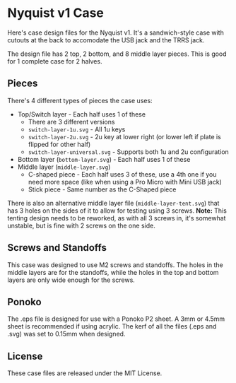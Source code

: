 Nyquist v1 Case
===============

Here's case design files for the Nyquist v1. It's a sandwich-style case with cutouts at the back to accomodate the USB jack and the TRRS jack.

The design file has 2 top, 2 bottom, and 8 middle layer pieces. This is good for 1 complete case for 2 halves.

Pieces
------
There's 4 different types of pieces the case uses:

- Top/Switch layer - Each half uses 1 of these
    - There are 3 different versions
    - `switch-layer-1u.svg` - All 1u keys
    - `switch-layer-2u.svg` - 2u key at lower right (or lower left if plate is flipped for other half)
    - `switch-layer-universal.svg` - Supports both 1u and 2u configuration
- Bottom layer (`bottom-layer.svg`) - Each half uses 1 of these
- Middle layer (`middle-layer.svg`)
    - C-shaped piece - Each half uses 3 of these, use a 4th one if you need more space (like when using a Pro Micro with Mini USB jack)
    - Stick piece - Same number as the C-Shaped piece

There is also an alternative middle layer file (`middle-layer-tent.svg`) that has 3 holes on the sides of it to allow for testing using 3 screws. **Note:** This tenting design needs to be reworked, as with all 3 screws in, it's somewhat unstable, but is fine with 2 screws on the one side.

Screws and Standoffs
--------------------
This case was designed to use M2 screws and standoffs. The holes in the middle layers are for the standoffs, while the holes in the top and bottom layers are only wide enough for the screws.

Ponoko
------
The .eps file is designed for use with a Ponoko P2 sheet. A 3mm or 4.5mm sheet is recommended if using acrylic. The kerf of all the files (.eps and .svg) was set to 0.15mm when designed.

License
-------
These case files are released under the MIT License.
